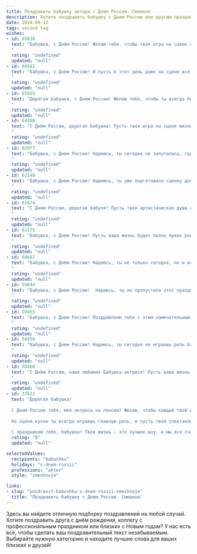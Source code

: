 ```yaml
---
title: Поздравить бабушку актера с Днем России. Смешное
description: Хотите поздравить бабушку с Днем России или другим праздником? Наш ИИ создаст незабываемое поздравление, а вы обязательно выделитесь среди других.  
date: 2024-09-12
tags: second tag
wishes:
- id: 69838
  text: "Бабушка, с Днём России! Желаю тебе, чтобы твоя игра на сцене жизни была такой же яркой и запоминающейся, как роли, которые ты играешь в театре! Пусть каждый день будет аншлагом, а аплодисменты звучали только для тебя!
  "
  rating: "undefined"
  updated: "null"
- id: 68561
  text: "Бабушка, с Днем России! И пусть в этот день даже на сцене все идет как по маслу, а не как в жизни - без сучка и задоринки! 🎉
  "
  rating: "undefined"
  updated: "null"
- id: 65955
  text: "Дорогая Бабушка, с Днем России! Желаю тебе, чтобы ты всегда была в центре внимания, как настоящая звезда театра, и чтобы твои шутки, как и твои роли, всегда были в точку! 🎉🎭
  "
  rating: "undefined"
  updated: "null"
- id: 64360
  text: "С Днём России, дорогая Бабушка! Пусть твоя игра на сцене жизни будет всегда яркой, а овации - громкими!  Надеюсь, ты не забыла текст своей роли в этом грандиозном спектакле под названием \"Российская семья\"!
  "
  rating: "undefined"
  updated: "null"
- id: 62977
  text: "Бабушка, с Днем России! Надеюсь, ты сегодня не запуталась, где сцена, а где трибуна, и сыграла свою роль на празднике с блеском! Желаю тебе  ярких образов, громких аплодисментов  и  море позитивных эмоций! 😉
  "
  rating: "undefined"
  updated: "null"
- id: 62148
  text: "Бабушка, с Днем России! Надеюсь, ты уже подготовила сценку для парада на Красной площади? 😉  Желаю тебе море сил, чтобы играть на сцене жизни яркие и запоминающиеся роли! 🎭🎉
  "
  rating: "undefined"
  updated: "null"
- id: 61674
  text: "С Днем России, дорогая бабуля! Пусть твоя артистическая душа сияет ярче, чем праздничный салют, а харизма  —  сильнее, чем патриотические речи! 🇷🇺🎉😁
  "
  rating: "undefined"
  updated: "null"
- id: 61175
  text: "Бабушка, с Днем России! Пусть ваша жизнь будет полна ярких ролей, как в лучших спектаклях, и пусть сцена вашей жизни будет полна оваций и аплодисментов, а не только от внуков! 😉
  "
  rating: "undefined"
  updated: "null"
- id: 60667
  text: "Бабушка, с Днём России! Надеюсь, ты не только сегодня, но и всегда играешь главную роль в нашей семье! 😉
  "
  rating: "undefined"
  updated: "null"
- id: 59644
  text: "Бабушка, с Днем России!  Надеюсь, ты не пропустила этот праздничный день, пока играла роль \"строгой бабушки\" в нашем семейном спектакле! 😉  Пусть твоя жизнь всегда будет такой же яркой и  интересной, как сцена.
  "
  rating: "undefined"
  updated: "null"
- id: 59455
  text: "Бабушка, с Днем России! Поздравляем тебя с этим замечательным праздником, который, как и ты, всегда  в центре внимания, но при этом всегда остается настоящей звездой! 😉  Желаем тебе  крепкого здоровья,  ярких ролей  в жизни и  блестящих  выступлений  с внуками! 🎉
  "
  rating: "undefined"
  updated: "null"
- id: 58956
  text: "Бабушка, с Днем России! Надеюсь, ты сегодня не играешь роль бабушки-ягуды, а наслаждаешься праздником в роли самой обаятельной и харизматичной королевы страны!
  "
  rating: "undefined"
  updated: "null"
- id: 58460
  text: "С Днём России, наша любимая Бабушка-актриса! Пусть ваша жизнь будет полна ярких ролей, а овации зрителей греют вас теплее, чем июньское солнце!
  "
  rating: "undefined"
  updated: "null"
- id: 37622
  text: "Дорогая бабушка!
  
  С Днем России тебя, моя актриса на пенсии! Желаю, чтобы каждый твой день был как сценарий – с яркими событиями и смешными поворотами. Пусть твоя жизнь будет полна аплодисментов, а соседи – зрители в восторге от твоих кулинарных шедевров!
  
  На сцене кухни ты всегда играешь главную роль, и пусть твой спектакль будет без репетиций, а только с удачными моментами. Здоровья тебе, как множества шуток в твоем репертуаре, и счастья, как в комедии с хэппи-эндом.
  
  С праздником тебя, бабушка! Твоя жизнь – это лучшее шоу, и мы все счастливы быть твоими зрителями!"
  rating: "0"
  updated: "null"

selectedValues:
  recipients: "babushku"
  holidays: "s-dnem-rossii"
  professions: "akter"
  style: "smeshnoje"

links:
- slug: "pozdravit-babushku-s-dnem-rossii-smeshnoje"
  title: "Поздравить бабушку с Днем России. Смешное"
---
```


Здесь вы найдете отличную подборку поздравлений на любой случай. 
Хотите поздравить друга с днём рождения, коллегу с профессиональным праздником или близких с Новым годом? У нас есть всё, чтобы сделать ваш поздравительный текст незабываемым. Выбирайте нужную категорию и находите лучшие слова для ваших близких и друзей!
